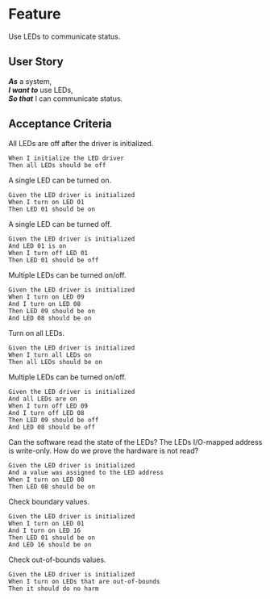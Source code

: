 # Feature

Use LEDs to communicate status.

## User Story

***As*** a system, \
***I want to*** use LEDs, \
***So that*** I can communicate status.

## Acceptance Criteria

All LEDs are off after the driver is initialized.

``` gherkin
When I initialize the LED driver
Then all LEDs should be off
```

A single LED can be turned on.

``` gherkin
Given the LED driver is initialized
When I turn on LED 01
Then LED 01 should be on
```

A single LED can be turned off.

``` gherkin
Given the LED driver is initialized
And LED 01 is on
When I turn off LED 01
Then LED 01 should be off
```

Multiple LEDs can be turned on/off.

``` gherkin
Given the LED driver is initialized
When I turn on LED 09
And I turn on LED 08
Then LED 09 should be on
And LED 08 should be on
```

Turn on all LEDs.

``` gherkin
Given the LED driver is initialized
When I turn all LEDs on
Then all LEDs should be on
```

Multiple LEDs can be turned on/off.

``` gherkin
Given the LED driver is initialized
And all LEDs are on
When I turn off LED 09
And I turn off LED 08
Then LED 09 should be off
And LED 08 should be off
```

Can the software read the state of the LEDs?
The LEDs I/O-mapped address is write-only.
How do we prove the hardware is not read?

``` gherkin
Given the LED driver is initialized
And a value was assigned to the LED address
When I turn on LED 08
Then LED 08 should be on
```

Check boundary values.

``` gherkin
Given the LED driver is initialized
When I turn on LED 01
And I turn on LED 16
Then LED 01 should be on
And LED 16 should be on
```

Check out-of-bounds values.

``` gherkin
Given the LED driver is initialized
When I turn on LEDs that are out-of-bounds
Then it should do no harm
```